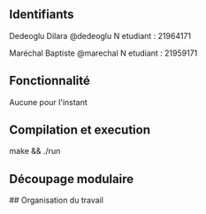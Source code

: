 ## Identifiants

Dedeoglu Dilara @dedeoglu
N etudiant : 21964171

Maréchal Baptiste @marechal
N etudiant : 21959171

## Fonctionnalité

Aucune pour l'instant

## Compilation et execution

make && ./run

## Découpage modulaire



## Organisation du travail